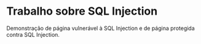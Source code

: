 # Trabalho sobre SQL Injection

Demonstração de página vulnerável à SQL Injection e de página protegida contra SQL Injection.
